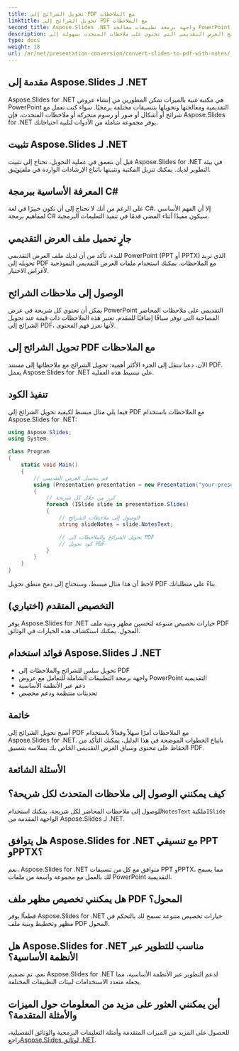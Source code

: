 ```yaml
---
title: تحويل الشرائح إلى PDF مع الملاحظات
linktitle: تحويل الشرائح إلى PDF مع الملاحظات
second_title: Aspose.Slides .NET واجهة برمجة تطبيقات معالجة PowerPoint
description: قم بتحويل شرائح العرض التقديمي التي تحتوي على ملاحظات المتحدث بسهولة إلى PDF باستخدام Aspose.Slides for .NET. الحفاظ على المحتوى والسياق بسلاسة.
type: docs
weight: 18
url: /ar/net/presentation-conversion/convert-slides-to-pdf-with-notes/
---
```


## مقدمة إلى Aspose.Slides لـ .NET

Aspose.Slides for .NET هي مكتبة غنية بالميزات تمكن المطورين من إنشاء عروض PowerPoint التقديمية ومعالجتها وتحويلها بتنسيقات مختلفة برمجيًا. سواء كنت تعمل مع شرائح أو أشكال أو صور أو رسوم متحركة أو ملاحظات المتحدث، فإن Aspose.Slides for .NET يوفر مجموعة شاملة من الأدوات لتلبية احتياجاتك.

## تثبيت Aspose.Slides لـ .NET

قبل أن نتعمق في عملية التحويل، تحتاج إلى تثبيت Aspose.Slides for .NET في بيئة التطوير لديك. يمكنك تنزيل المكتبة وتثبيتها باتباع الإرشادات الواردة في ملف[توثيق](https://releases.aspose.com/email/net/).

## المعرفة الأساسية ببرمجة C#

على الرغم من أنك لا تحتاج إلى أن تكون خبيرًا في لغة C#، إلا أن الفهم الأساسي لمفاهيم برمجة C# سيكون مفيدًا أثناء المضي قدمًا في تنفيذ التعليمات البرمجية.

## جارٍ تحميل ملف العرض التقديمي

للبدء، تأكد من أن لديك ملف العرض التقديمي PowerPoint (PPT أو PPTX) الذي تريد تحويله إلى PDF مع الملاحظات. يمكنك استخدام ملفات العرض التقديمي النموذجية لأغراض الاختبار.

## الوصول إلى ملاحظات الشرائح

يمكن أن تحتوي كل شريحة في عرض PowerPoint التقديمي على ملاحظات المحاضر المصاحبة التي توفر سياقًا إضافيًا للمقدم. تعتبر هذه الملاحظات ذات قيمة عند تحويل الشرائح إلى PDF، لأنها تعزز فهم المحتوى.

## تحويل الشرائح إلى PDF مع الملاحظات

الآن، دعنا ننتقل إلى الجزء الأكثر أهمية: تحويل الشرائح مع ملاحظاتها إلى مستند PDF. يعمل Aspose.Slides for .NET على تبسيط هذه العملية.

## تنفيذ الكود

فيما يلي مثال مبسط لكيفية تحويل الشرائح إلى PDF مع الملاحظات باستخدام Aspose.Slides for .NET:

```csharp
using Aspose.Slides;
using System;

class Program
{
    static void Main()
    {
        // قم بتحميل العرض التقديمي
        using (Presentation presentation = new Presentation("your-presentation.pptx"))
        {
            // كرر من خلال كل شريحة
            foreach (ISlide slide in presentation.Slides)
            {
                // الوصول إلى ملاحظات الشرائح
                string slideNotes = slide.NotesText;

                // تحويل الشرائح والملاحظات إلى PDF
                // كود تحويل PDF
            }
        }
    }
}
```

لاحظ أن هذا مثال مبسط، وستحتاج إلى دمج منطق تحويل PDF بناءً على متطلباتك.

## التخصيص المتقدم (اختياري)

يوفر Aspose.Slides for .NET خيارات تخصيص متنوعة لتحسين مظهر وبنية ملف PDF المحول. يمكنك استكشاف هذه الخيارات في الوثائق.

## فوائد استخدام Aspose.Slides لـ .NET

- تحويل سلس للشرائح والملاحظات إلى PDF
- واجهة برمجة التطبيقات الشاملة للتعامل مع عروض PowerPoint التقديمية
- دعم عبر الأنظمة الأساسية
- تحديثات منتظمة ودعم مخصص

## خاتمة

أصبح تحويل الشرائح إلى PDF مع الملاحظات أمرًا سهلاً وفعالاً باستخدام Aspose.Slides for .NET. باتباع الخطوات الموضحة في هذا الدليل، يمكنك التأكد من الحفاظ على محتوى وسياق العرض التقديمي الخاص بك بسلاسة بتنسيق PDF.

## الأسئلة الشائعة

## كيف يمكنني الوصول إلى ملاحظات المتحدث لكل شريحة؟

 للوصول إلى ملاحظات المحاضر لكل شريحة، يمكنك استخدام`NotesText` ملكية`ISlide` الواجهة المقدمة من Aspose.Slides لـ .NET.

## هل يتوافق Aspose.Slides for .NET مع تنسيقي PPT وPPTX؟

نعم، Aspose.Slides for .NET متوافق مع كل من تنسيقات PPT وPPTX، مما يسمح لك بالعمل مع مجموعة واسعة من ملفات PowerPoint التقديمية.

## هل يمكنني تخصيص مظهر ملف PDF المحول؟

قطعاً! يوفر Aspose.Slides for .NET خيارات تخصيص متنوعة تسمح لك بالتحكم في مظهر وتخطيط وبنية ملف PDF المحول.

## هل Aspose.Slides for .NET مناسب للتطوير عبر الأنظمة الأساسية؟

نعم، تم تصميم Aspose.Slides for .NET لدعم التطوير عبر الأنظمة الأساسية، مما يجعله متعدد الاستخدامات لبيئات التطبيقات المختلفة.

## أين يمكنني العثور على مزيد من المعلومات حول الميزات والأمثلة المتقدمة؟

 للحصول على المزيد من الميزات المتقدمة وأمثلة التعليمات البرمجية والوثائق التفصيلية، راجع[Aspose.Slides لوثائق .NET](https://reference.aspose.com/slides/net/).